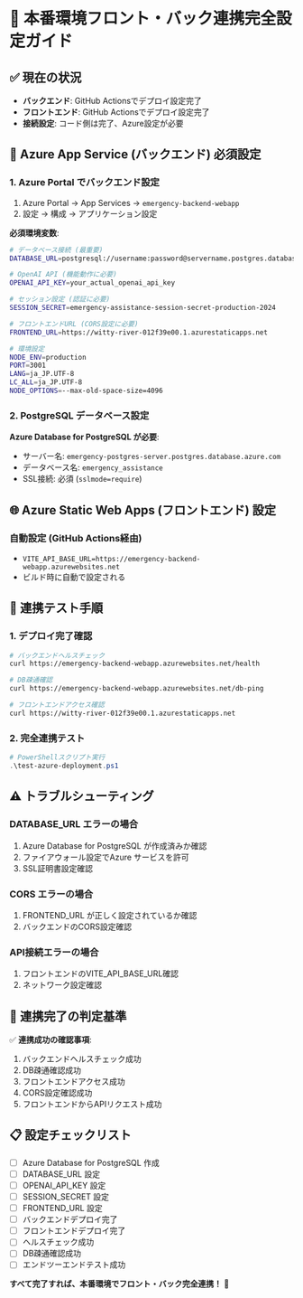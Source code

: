 # 🚀 本番環境フロント・バック連携完全設定ガイド

## ✅ 現在の状況
- **バックエンド**: GitHub Actionsでデプロイ設定完了
- **フロントエンド**: GitHub Actionsでデプロイ設定完了
- **接続設定**: コード側は完了、Azure設定が必要

## 🔧 Azure App Service (バックエンド) 必須設定

### 1. Azure Portal でバックエンド設定
1. Azure Portal → App Services → `emergency-backend-webapp`
2. 設定 → 構成 → アプリケーション設定

**必須環境変数**:
```bash
# データベース接続 (最重要)
DATABASE_URL=postgresql://username:password@servername.postgres.database.azure.com:5432/databasename?sslmode=require

# OpenAI API (機能動作に必要)
OPENAI_API_KEY=your_actual_openai_api_key

# セッション設定 (認証に必要)
SESSION_SECRET=emergency-assistance-session-secret-production-2024

# フロントエンドURL (CORS設定に必要)
FRONTEND_URL=https://witty-river-012f39e00.1.azurestaticapps.net

# 環境設定
NODE_ENV=production
PORT=3001
LANG=ja_JP.UTF-8
LC_ALL=ja_JP.UTF-8
NODE_OPTIONS=--max-old-space-size=4096
```

### 2. PostgreSQL データベース設定
**Azure Database for PostgreSQL が必要**:
- サーバー名: `emergency-postgres-server.postgres.database.azure.com`
- データベース名: `emergency_assistance`
- SSL接続: 必須 (`sslmode=require`)

## 🌐 Azure Static Web Apps (フロントエンド) 設定

### 自動設定 (GitHub Actions経由)
- `VITE_API_BASE_URL=https://emergency-backend-webapp.azurewebsites.net`
- ビルド時に自動で設定される

## 🔗 連携テスト手順

### 1. デプロイ完了確認
```bash
# バックエンドヘルスチェック
curl https://emergency-backend-webapp.azurewebsites.net/health

# DB疎通確認
curl https://emergency-backend-webapp.azurewebsites.net/db-ping

# フロントエンドアクセス確認
curl https://witty-river-012f39e00.1.azurestaticapps.net
```

### 2. 完全連携テスト
```powershell
# PowerShellスクリプト実行
.\test-azure-deployment.ps1
```

## ⚠️ トラブルシューティング

### DATABASE_URL エラーの場合
1. Azure Database for PostgreSQL が作成済みか確認
2. ファイアウォール設定でAzure サービスを許可
3. SSL証明書設定確認

### CORS エラーの場合
1. FRONTEND_URL が正しく設定されているか確認
2. バックエンドのCORS設定確認

### API接続エラーの場合
1. フロントエンドのVITE_API_BASE_URL確認
2. ネットワーク設定確認

## 🎯 連携完了の判定基準

✅ **連携成功の確認事項**:
1. バックエンドヘルスチェック成功
2. DB疎通確認成功
3. フロントエンドアクセス成功
4. CORS設定確認成功
5. フロントエンドからAPIリクエスト成功

## 📋 設定チェックリスト

- [ ] Azure Database for PostgreSQL 作成
- [ ] DATABASE_URL 設定
- [ ] OPENAI_API_KEY 設定
- [ ] SESSION_SECRET 設定
- [ ] FRONTEND_URL 設定
- [ ] バックエンドデプロイ完了
- [ ] フロントエンドデプロイ完了
- [ ] ヘルスチェック成功
- [ ] DB疎通確認成功
- [ ] エンドツーエンドテスト成功

**すべて完了すれば、本番環境でフロント・バック完全連携！** 🎉
